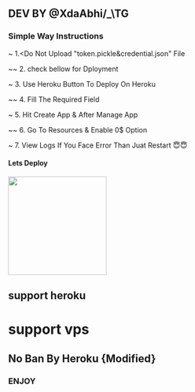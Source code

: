   ## DEV BY @XdaAbhi/_\TG

  ### Simple Way Instructions
~ 1.<Do Not Upload "token.pickle&credential.json" File

~~ 2. check bellow for Dployment

~ 3. Use Heroku Button To Deploy On Heroku

~~ 4. Fill The Required Field

~ 5. Hit Create App & After Manage App 

~~ 6. Go To Resources & Enable 0$ Option 

~ 7. View Logs If You Face Error Than Juat Restart  😇😇
  #### Lets Deploy 

  <p><a href="https://heroku.com/deploy?template=https://github.com/abhiseksh/tgtlg"> <img src="https://img.shields.io/badge/Deploy%20To%20Heroku-blueviolet?style=for-the-badge&logo=heroku" width="200""/></a></p>
 
## support heroku
# support vps
## No Ban By Heroku  {Modified}
 ###               ENJOY
